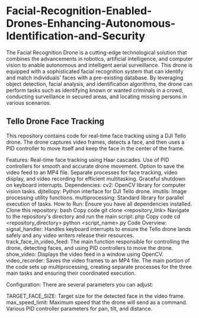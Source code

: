# Facial-Recognition-Enabled-Drones-Enhancing-Autonomous-Identification-and-Security


The Facial Recognition Drone is a cutting-edge technological solution that combines the advancements in robotics, artificial intelligence, and computer vision to enable autonomous and intelligent aerial surveillance. This drone is equipped with a sophisticated facial recognition system that can identify and match individuals' faces with a pre-existing database. By leveraging object detection, facial analysis, and identification algorithms, the drone can perform tasks such as identifying known or wanted criminals in a crowd, conducting surveillance in secured areas, and locating missing persons in various scenarios.


## Tello Drone Face Tracking

This repository contains code for real-time face tracking using a DJI Tello drone. The drone captures video frames, detects a face, and then uses a PID controller to move itself and keep the face in the center of the frame.

Features:
Real-time face tracking using Haar cascades.
Use of PID controllers for smooth and accurate drone movement.
Option to save the video feed to an MP4 file.
Separate processes for face tracking, video display, and video recording for efficient multitasking.
Graceful shutdown on keyboard interrupts.
Dependencies:
cv2: OpenCV library for computer vision tasks.
djitellopy: Python interface for DJI Tello drone.
imutils: Image processing utility functions.
multiprocessing: Standard library for parallel execution of tasks.
How to Run:
Ensure you have all dependencies installed.
Clone this repository:
bash
Copy code
git clone <repository_link>
Navigate to the repository's directory and run the main script:
php
Copy code
cd <repository_directory>
python <script_name>.py
Code Overview:
signal_handler: Handles keyboard interrupts to ensure the Tello drone lands safely and any video writers release their resources.
track_face_in_video_feed: The main function responsible for controlling the drone, detecting faces, and using PID controllers to move the drone.
show_video: Displays the video feed in a window using OpenCV.
video_recorder: Saves the video frames to an MP4 file.
The main portion of the code sets up multiprocessing, creating separate processes for the three main tasks and ensuring their coordinated execution.

Configuration:
There are several parameters you can adjust:

TARGET_FACE_SIZE: Target size for the detected face in the video frame.
max_speed_limit: Maximum speed that the drone will send as a command.
Various PID controller parameters for pan, tilt, and distance.
